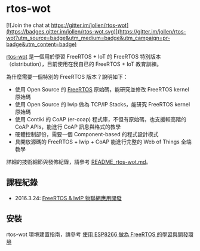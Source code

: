 # rtos-wot

[![Join the chat at https://gitter.im/jollen/rtos-wot](https://badges.gitter.im/jollen/rtos-wot.svg)](https://gitter.im/jollen/rtos-wot?utm_source=badge&utm_medium=badge&utm_campaign=pr-badge&utm_content=badge)

[rtos-wot](https://github.com/wot-sdk/rtos-wot) 是一個用於學習 FreeRTOS + IoT 的 FreeRTOS 特別版本（distribution），目前使用在我自已的 FreeRTOS + IoT 教育訓練。

為什麼需要一個特別的 FreeRTOS 版本？說明如下：

* 使用 Open Source 的 [FreeRTOS](http://www.freertos.org) 原始碼，能研究並修改 FreeRTOS kernel 原始碼
* 使用 Open Source 的 lwip 做為 TCP/IP Stacks，能研究 FreeRTOS kernel 原始碼
* 使用 Contiki 的 CoAP (er-coap) 程式庫，不但有原始碼，也支援較高階的 CoAP APIs，能進行 CoAP 訊息與格式的教學
* 硬體控制部份，需要一個 Component-based 的程式設計模式
* 具開放源碼的 FreeRTOS + lwip + CoAP 能進行完整的 Web of Things 全端教學

詳細的技術細節與發佈紀錄，請參考 [README_rtos-wot.md](README_rtos-wot.md)。

## 課程紀錄

* 2016.3.24: [FreeRTOS & lwIP 物聯網應用開發](https://www.moko365.com/enterprise/iot100-freertos-iot-programming-101)

## 安裝

rtos-wot 環境建置指南，請參考 [使用 ESP8266 做為 FreeRTOS 的學習與開發環境](http://www.jollen.org/blog/2016/01/study-freertos-using-esp8266.html)
